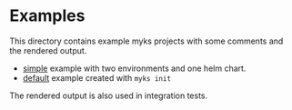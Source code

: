 # Examples

This directory contains example myks projects with some comments and the
rendered output.

- [simple](./simple/README.md) example with two environments and one helm chart.
- [default](./default/README.md) example created with `myks init`

The rendered output is also used in integration tests.
